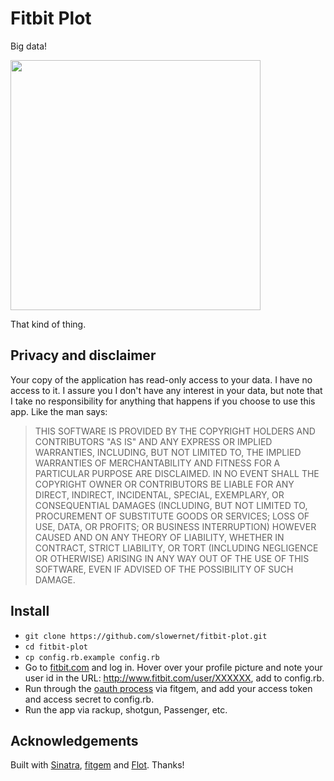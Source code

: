 # Fitbit Plot

Big data!

<a href="http://cl.ly/2z071W3N341D1h1J1h1o/Screen%20Shot%202012-02-21%20at%2010.47.58%20AM.png"><img src="http://cl.ly/2z071W3N341D1h1J1h1o/Screen%20Shot%202012-02-21%20at%2010.47.58%20AM.png" width="400" target="_blank" border="0"></a>

That kind of thing. 

## Privacy and disclaimer

Your copy of the application has read-only access to your data. I have no access to it. I assure you I don't have any interest in your data, but note that I take no responsibility for anything that happens if you choose to use this app. Like the man says:

> THIS SOFTWARE IS PROVIDED BY THE COPYRIGHT HOLDERS AND CONTRIBUTORS "AS IS" AND ANY EXPRESS OR IMPLIED WARRANTIES, INCLUDING, BUT NOT LIMITED TO, THE IMPLIED WARRANTIES OF MERCHANTABILITY AND FITNESS FOR A PARTICULAR PURPOSE ARE DISCLAIMED. IN NO EVENT SHALL THE COPYRIGHT OWNER OR CONTRIBUTORS BE LIABLE FOR ANY DIRECT, INDIRECT, INCIDENTAL, SPECIAL, EXEMPLARY, OR CONSEQUENTIAL DAMAGES (INCLUDING, BUT NOT LIMITED TO, PROCUREMENT OF SUBSTITUTE GOODS OR SERVICES; LOSS OF USE, DATA, OR PROFITS; OR BUSINESS INTERRUPTION) HOWEVER CAUSED AND ON ANY THEORY OF LIABILITY, WHETHER IN CONTRACT, STRICT LIABILITY, OR TORT (INCLUDING NEGLIGENCE OR OTHERWISE) ARISING IN ANY WAY OUT OF THE USE OF THIS SOFTWARE, EVEN IF ADVISED OF THE POSSIBILITY OF SUCH DAMAGE.

## Install

* `git clone https://github.com/slowernet/fitbit-plot.git`
* `cd fitbit-plot`
* `cp config.rb.example config.rb`
* Go to [fitbit.com](http://fitbit.com/) and log in. Hover over your profile picture and note your user id in the URL: http://www.fitbit.com/user/XXXXXX, add to config.rb.
* Run through the [oauth process](https://github.com/whazzmaster/fitgem/wiki/The-OAuth-Process) via fitgem, and add your access token and access secret to config.rb.
* Run the app via rackup, shotgun, Passenger, etc.

## Acknowledgements

Built with [Sinatra](http://www.sinatrarb.com/intro), [fitgem](https://github.com/whazzmaster/fitgem) and [Flot](https://github.com/flot/flot). Thanks!

